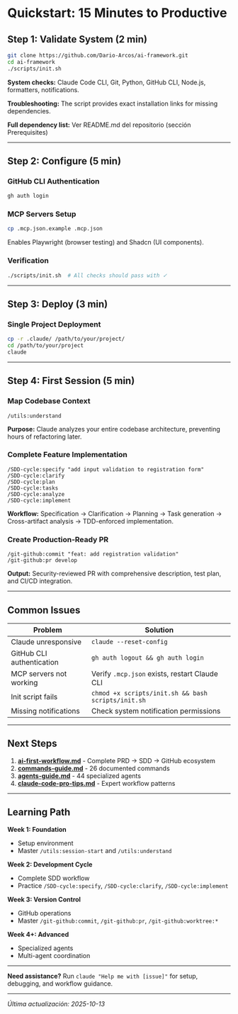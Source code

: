 # Quickstart: 15 Minutes to Productive

## Step 1: Validate System (2 min)

```bash
git clone https://github.com/Dario-Arcos/ai-framework.git
cd ai-framework
./scripts/init.sh
```

**System checks:** Claude Code CLI, Git, Python, GitHub CLI, Node.js, formatters, notifications.

**Troubleshooting:** The script provides exact installation links for missing dependencies.

**Full dependency list:** Ver README.md del repositorio (sección Prerequisites)

---

## Step 2: Configure (5 min)

### GitHub CLI Authentication

```bash
gh auth login
```

### MCP Servers Setup

```bash
cp .mcp.json.example .mcp.json
```

Enables Playwright (browser testing) and Shadcn (UI components).

### Verification

```bash
./scripts/init.sh  # All checks should pass with ✓
```

---

## Step 3: Deploy (3 min)

### Single Project Deployment

```bash
cp -r .claude/ /path/to/your/project/
cd /path/to/your/project
claude
```

---

## Step 4: First Session (5 min)

### Map Codebase Context

```
/utils:understand
```

**Purpose:** Claude analyzes your entire codebase architecture, preventing hours of refactoring later.

### Complete Feature Implementation

```
/SDD-cycle:specify "add input validation to registration form"
/SDD-cycle:clarify
/SDD-cycle:plan
/SDD-cycle:tasks
/SDD-cycle:analyze
/SDD-cycle:implement
```

**Workflow:** Specification → Clarification → Planning → Task generation → Cross-artifact analysis → TDD-enforced implementation.

### Create Production-Ready PR

```
/git-github:commit "feat: add registration validation"
/git-github:pr develop
```

**Output:** Security-reviewed PR with comprehensive description, test plan, and CI/CD integration.

---

## Common Issues

| Problem                   | Solution                                           |
| ------------------------- | -------------------------------------------------- |
| Claude unresponsive       | `claude --reset-config`                            |
| GitHub CLI authentication | `gh auth logout && gh auth login`                  |
| MCP servers not working   | Verify `.mcp.json` exists, restart Claude CLI      |
| Init script fails         | `chmod +x scripts/init.sh && bash scripts/init.sh` |
| Missing notifications     | Check system notification permissions              |

---

## Next Steps

1. **[ai-first-workflow.md](ai-first-workflow.md)** - Complete PRD → SDD → GitHub ecosystem
2. **[commands-guide.md](commands-guide.md)** - 26 documented commands
3. **[agents-guide.md](agents-guide.md)** - 44 specialized agents
4. **[claude-code-pro-tips.md](claude-code-pro-tips.md)** - Expert workflow patterns

---

## Learning Path

**Week 1: Foundation**

- Setup environment
- Master `/utils:session-start` and `/utils:understand`

**Week 2: Development Cycle**

- Complete SDD workflow
- Practice `/SDD-cycle:specify`, `/SDD-cycle:clarify`, `/SDD-cycle:implement`

**Week 3: Version Control**

- GitHub operations
- Master `/git-github:commit`, `/git-github:pr`, `/git-github:worktree:*`

**Week 4+: Advanced**

- Specialized agents
- Multi-agent coordination

---

**Need assistance?** Run `claude "Help me with [issue]"` for setup, debugging, and workflow guidance.

---

_Última actualización: 2025-10-13_
